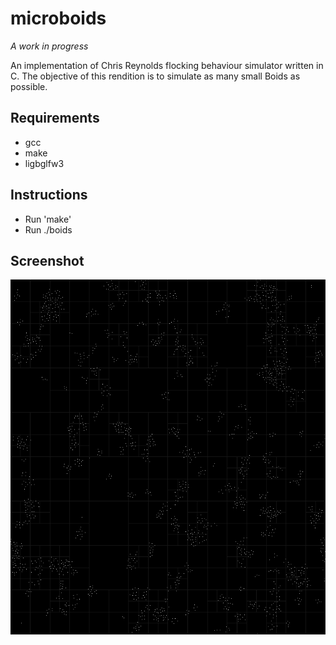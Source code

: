 # microboids
*A work in progress*

An implementation of Chris Reynolds flocking behaviour simulator written in C. The objective of this rendition is to simulate as many small Boids as possible.
## Requirements
* gcc
* make
* ligbglfw3
## Instructions 
* Run 'make'
* Run ./boids
## Screenshot
![A screenshot of the program running](screenshot.png)

